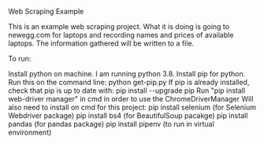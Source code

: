 Web Scraping Example

This is an example web scraping project. What it is doing is going to newegg.com for laptops and recording names and prices of available laptops.
The information gathered will be written to a file.


To run:

Install python on machine. I am running python 3.8.
Install pip for python. Run this on the command line: python get-pip.py
If pip is already installed, check that pip is up to date with:  pip install --upgrade pip
Run "pip install web-driver manager" in cmd in order to use the ChromeDriverManager
Will also need to install on cmd for this project:
pip install selenium (for Selenium Webdriver package)
pip install bs4 (for BeautifulSoup pacakge)
pip install pandas (for pandas package)
pip install pipenv (to run in virtual environment)